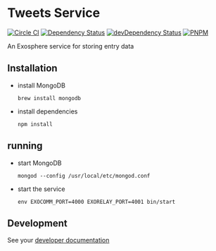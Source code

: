 # Tweets Service

[![Circle CI](https://circleci.com/gh/Originate/exosphere-tweets-service.svg?style=shield&circle-token=b571517a2b36b03bd440ad7056d2a072c463dc63)](https://circleci.com/gh/Originate/exosphere-tweets-service)
[![Dependency Status](https://david-dm.org/originate/exosphere-tweets-service.svg)](https://david-dm.org/originate/exosphere-tweets-service)
[![devDependency Status](https://david-dm.org/originate/exosphere-tweets-service/dev-status.svg)](https://david-dm.org/originate/exosphere-tweets-service#info=devDependencies)
[![PNPM](https://img.shields.io/badge/pnpm-compatible-brightgreen.svg)](https://github.com/rstacruz/pnpm)

An Exosphere service for storing entry data


## Installation

* install MongoDB

  ```
  brew install mongodb
  ```

* install dependencies

  ```
  npm install
  ```


## running

* start MongoDB

  ```
  mongod --config /usr/local/etc/mongod.conf
  ```

* start the service

  ```
  env EXOCOMM_PORT=4000 EXORELAY_PORT=4001 bin/start
  ```


## Development

See your [developer documentation](CONTRIBUTING.md)

